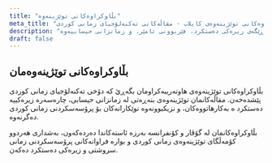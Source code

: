 ```yaml
---
title: "بڵاوکراوەکانی توێژینەوە"
meta_title: "بڵاوکراوەکانی توێژینەوەی کایلاب - مقاڵەکانی تەکنەلۆجیای زمانی کوردی"
description: "کۆکراوەی فراوانی بڵاوکراوەکانی توێژینەوەمان بگەڕێ کە تەکنەلۆجیای زمانی کوردی پێشدەخەن لە ڕێگەی زیرەکی دەستکرد، فێربوونی ئامێر، و زمانزانی حیسابیەوە."
draft: false
---
```


## بڵاوکراوەکانی توێژینەوەمان

بڵاوکراوەکانی توێژینەوەی هاوتەریبەکراومان بگەڕێ کە دۆخی تەکنەلۆجیای زمانی کوردی پێشدەخەن. مقاڵەکانمان توێژینەوەی بنەڕەتی لە زمانزانی حیسابی، چارەسەرە زیرەکییە دەستکرد ە بەکارهاتووەکان، و نزیکبوونەوە نوێکارانەکان بۆ پرۆسەسکردنی زمانی کوردی دەگرنەوە.

بڵاوکراوەکانمان لە گۆڤار و کۆنفرانسە بەرزە ئاستەکاندا دەردەکەون، بەشداری هەردوو کۆمەڵگای توێژینەوەی زمانی کوردی و بوارە فراوانەکانی پرۆسەسکردنی زمانی سروشتی و زیرەکی دەستکرد دەکەن.